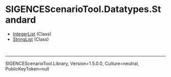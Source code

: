 # SIGENCEScenarioTool.Datatypes.Standard
- [IntegerList](./T_IntegerList.md) (Class)
- [StringList](./T_StringList.md) (Class)

<br /><hr />
SIGENCEScenarioTool.Library, Version=1.5.0.0, Culture=neutral, PublicKeyToken=null

